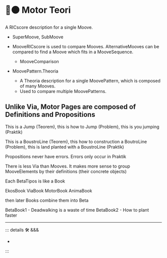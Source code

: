 # 🔷🟠 Motor Teori

A RICscore description for a single Moove.

- SuperMoove, SubMoove

- MooveRICscore is used to compare Mooves. AlternativeMooves can be compared to find a Moove which fits in a MooveSequence.
    - MooveComparison

- MoovePattern.Theoria
    - A Theoria description for a single MoovePattern, which is composed of many Mooves.
    - Used to compare multiple MoovePatterns.

## Unlike Via, Motor Pages are composed of Definitions and Propositions

This is a Jump (Teorem), this is how to Jump (Problem), this is you jumping (Praktik)

This is a BoustroLine (Teorem), this how to construction a BoutroLine (Problem), this is land planted with a BoustroLine (Praktik)

Propositions never have errors. Errors only occur in Praktik

There is less Via than Mooves. It makes more sense to group MooveElements by their definitions (their concrete objects)

Each BetaTipos is like a Book

EkosBook
ViaBook
MotorBook
AnimaBook

then later Books combine them into Beta

BetaBook1
    - Deadwalking is a waste of time
BetaBook2
    - How to plant faster

---

<!-- =================================================== -->
<!-- =================================================== -->
<!-- =================================================== -->
<!-- =================================================== -->
<!-- =================================================== -->
::: details 🛠 <dev>&&&</dev>

-

:::
